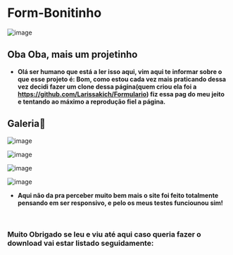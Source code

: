 # Form-Bonitinho

![image](https://user-images.githubusercontent.com/59092579/180566764-2ccf4c9d-0915-4b9f-8ba5-5293778442aa.png)

## Oba Oba, mais um projetinho

* <strong>Olá ser humano que está a ler isso aqui, vim aqui te informar sobre o que esse projeto é: Bom, como estou cada vez mais praticando dessa vez decidi fazer um clone dessa página(quem criou ela foi a https://github.com/Larissakich/Formulario) fiz essa pag do meu jeito e tentando ao máximo a reprodução fiel a página.</strong>
 
 
## Galeria🎨

![image](https://user-images.githubusercontent.com/59092579/180567188-dc821239-7e1c-4225-b50d-eddaa388ad8b.png)


![image](https://user-images.githubusercontent.com/59092579/180567212-8ed121f8-341a-4fe6-9f0c-d7c3873a03ff.png)


![image](https://user-images.githubusercontent.com/59092579/180567234-c6c499e4-f5fb-4fb3-9d64-22344102b252.png)


![image](https://user-images.githubusercontent.com/59092579/180567268-fe9a14cf-e0dd-402e-b6eb-10988ef8d5d3.png)


* <strong>Aqui não da pra perceber muito bem mais o site foi feito totalmente pensando em ser responsivo, e pelo os meus testes funciounou sim!</strong>
<br>

<h3>Muito Obrigado se leu e viu até aqui caso queria fazer o download vai estar listado seguidamente:</h3>

